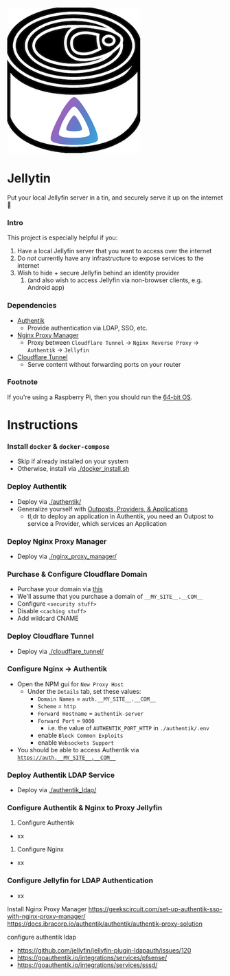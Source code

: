 <img src="./jellytin.png"></img>

# Jellytin

Put your local Jellyfin server in a tin, and securely serve it up on the internet 🚀


### Intro
This project is especially helpful if you:
1) Have a local Jellyfin server that you want to access over the internet
1) Do *not* currently have any infrastructure to expose services to the internet
1) Wish to hide + secure Jellyfin behind an identity provider
   1) (and also wish to access Jellyfin via non-browser clients, e.g. Android app)


### Dependencies
* [Authentik](https://goauthentik.io/)
  * Provide authentication via LDAP, SSO, etc.
* [Nginx Proxy Manager](https://nginxproxymanager.com/)
  * Proxy between `Cloudflare Tunnel` -> `Nginx Reverse Proxy` -> `Authentik` -> `Jellyfin`
* [Cloudflare Tunnel](https://www.cloudflare.com/products/tunnel/)
  * Serve content without forwarding ports on your router


### Footnote
If you're using a Raspberry Pi, then you should run the [64-bit OS](https://www.raspberrypi.com/news/raspberry-pi-os-64-bit/).


# Instructions


### Install `docker` & `docker-compose`
* Skip if already installed on your system
* Otherwise, install via [./docker_install.sh](./docker_install.sh)


### Deploy Authentik
* Deploy via [./authentik/](./authentik/)
* Generalize yourself with [Outposts, Providers, & Applications](https://goauthentik.io/docs/terminology)
  * tl;dr to deploy an application in Authentik, you need an Outpost to service a Provider, which services an Application


### Deploy Nginx Proxy Manager
* Deploy via [./nginx_proxy_manager/](./nginx_proxy_manager/)


### Purchase & Configure Cloudflare Domain
* Purchase your domain via [this](https://developers.cloudflare.com/registrar/get-started/register-domain)
* We'll assume that you purchase a domain of `__MY_SITE__.__COM__`
* Configure `<security stuff>`
* Disable `<caching stuff>`
* Add wildcard CNAME


### Deploy Cloudflare Tunnel
* Deploy via [./cloudflare_tunnel/](./cloudflare_tunnel/)


### Configure Nginx -> Authentik
* Open the NPM gui for `New Proxy Host`
  * Under the `Details` tab, set these values:
    * `Domain Names` = `auth.__MY_SITE__.__COM__`
    * `Scheme` = `http`
    * `Forward Hostname` = `authentik-server`
    * `Forward Port` = `9000`
      * i.e. the value of `AUTHENTIK_PORT_HTTP` in `./authentik/.env`
    * enable `Block Common Exploits`
    * enable `Websockets Support`
* You should be able to access Authentik via [`https://auth.__MY_SITE__.__COM__`](https://auth.__MY_SITE__.__COM__)


### Deploy Authentik LDAP Service
* Deploy via [./authentik_ldap/](./authentik_ldap/)


### Configure Authentik & Nginx to Proxy Jellyfin
1) Configure Authentik
  * xx
1) Configure Nginx
  * xx


### Configure Jellyfin for LDAP Authentication
* xx




Install Nginx Proxy Manager
https://geekscircuit.com/set-up-authentik-sso-with-nginx-proxy-manager/
https://docs.ibracorp.io/authentik/authentik/authentik-proxy-solution


configure authentik ldap
  - https://github.com/jellyfin/jellyfin-plugin-ldapauth/issues/120
  - https://goauthentik.io/integrations/services/pfsense/
  - https://goauthentik.io/integrations/services/sssd/
